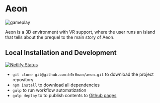 # Aeon

![gameplay](aeon-gameplay.gif)

Aeon is a 3D environment with VR support, where the user runs an island that tells about the prequel to the main story of Aeon.

## Local Installation and Development

[![Netlify Status](https://api.netlify.com/api/v1/badges/23099ddb-011d-433d-bf02-f30b20d0f306/deploy-status)](https://app.netlify.com/sites/aeon-horoman/deploys)

- `git clone git@github.com:h0r0man/aeon.git` to download the project repository
- `npm install` to download all dependencies
- `gulp` to run workflow automatization
- `gulp deploy` to to publish contents to [Github pages](https://pages.github.com/)
